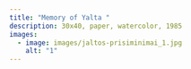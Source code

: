 ```yaml
---
title: "Memory of Yalta "
description: 30x40, paper, watercolor, 1985
images:
  - image: images/jaltos-prisiminimai_1.jpg
    alt: "1"
---
```

